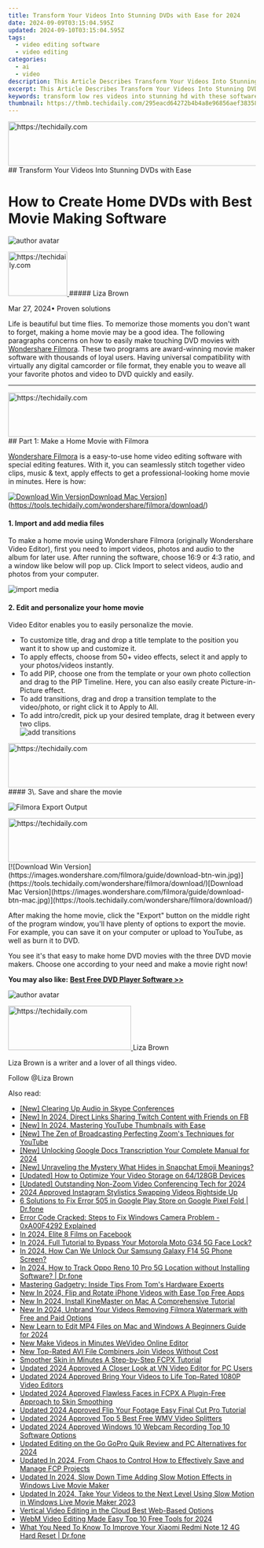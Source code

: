 ```yaml
---
title: Transform Your Videos Into Stunning DVDs with Ease for 2024
date: 2024-09-09T03:15:04.595Z
updated: 2024-09-10T03:15:04.595Z
tags: 
  - video editing software
  - video editing
categories: 
  - ai
  - video
description: This Article Describes Transform Your Videos Into Stunning DVDs with Ease for 2024
excerpt: This Article Describes Transform Your Videos Into Stunning DVDs with Ease for 2024
keywords: transform low res videos into stunning hd with these software,transform videos into stunning live photos with these top apps,transform your images into engaging videos with these 10 tools,transform your photos into stunning videos with these top makers,transform your photos into engaging videos with these 5 tools,transform videos into stunning live photos with these apps,transform your videos into stunning dvds with ease
thumbnail: https://thmb.techidaily.com/295eacd64272b4b4a8e96856aef38358e19d3e53299073754d2c1fe5d922072f.png
---
```


<!-- affiliate ads begin -->
<a href="https://appsumo.8odi.net/c/5597632/2130875/7443" target="_top" id="2130875">
  <img src="//a.impactradius-go.com/display-ad/7443-2130875" border="0" alt="https://techidaily.com" width="728" height="90"/>
</a>
<img height="0" width="0" src="https://appsumo.8odi.net/i/5597632/2130875/7443" style="position:absolute;visibility:hidden;" border="0" />
<!-- affiliate ads end -->
## Transform Your Videos Into Stunning DVDs with Ease

# How to Create Home DVDs with Best Movie Making Software

![author avatar](https://lh5.googleusercontent.com/-AIMmjowaFs4/AAAAAAAAAAI/AAAAAAAAABc/Y5UmwDaI7HU/s250-c-k/photo.jpg)

<!-- affiliate ads begin -->
<a href="https://aligracehair.sjv.io/c/5597632/2115938/19272" target="_top" id="2115938">
  <img src="//a.impactradius-go.com/display-ad/19272-2115938" border="0" alt="https://techidaily.com" width="120" height="90"/>
</a>
<img height="0" width="0" src="https://aligracehair.sjv.io/i/5597632/2115938/19272" style="position:absolute;visibility:hidden;" border="0" />
<!-- affiliate ads end -->
##### Liza Brown

 Mar 27, 2024• Proven solutions

Life is beautiful but time flies. To memorize those moments you don't want to forget, making a home movie may be a good idea. The following paragraphs concerns on how to easily make touching DVD movies with [Wondershare Filmora](https://tools.techidaily.com/wondershare/filmora/download/). These two programs are award-winning movie maker software with thousands of loyal users. Having universal compatibility with virtually any digital camcorder or file format, they enable you to weave all your favorite photos and video to DVD quickly and easily.

---

<!-- affiliate ads begin -->
<a href="https://appsumo.8odi.net/c/5597632/2128844/7443" target="_top" id="2128844">
  <img src="//a.impactradius-go.com/display-ad/7443-2128844" border="0" alt="https://techidaily.com" width="728" height="90"/>
</a>
<img height="0" width="0" src="https://appsumo.8odi.net/i/5597632/2128844/7443" style="position:absolute;visibility:hidden;" border="0" />
<!-- affiliate ads end -->
## Part 1: Make a Home Movie with Filmora

[Wondershare Filmora](https://tools.techidaily.com/wondershare/filmora/download/) is a easy-to-use home video editing software with special editing features. With it, you can seamlessly stitch together video clips, music & text, apply effects to get a professional-looking home movie in minutes. Here is how:

[![Download Win Version](https://images.wondershare.com/filmora/guide/download-btn-win.jpg)](https://tools.techidaily.com/wondershare/filmora/download/)[Download Mac Version](https://images.wondershare.com/filmora/guide/download-btn-mac.jpg)](https://tools.techidaily.com/wondershare/filmora/download/)

#### 1\. Import and add media files

To make a home movie using Wondershare Filmora (originally Wondershare Video Editor), first you need to import videos, photos and audio to the album for later use. After running the software, choose 16:9 or 4:3 ratio, and a window like below will pop up. Click Import to select videos, audio and photos from your computer.

![import media](https://images.wondershare.com/filmora/article-images/video-editor-main-interface-1.jpg)

#### 2\. Edit and personalize your home movie

Video Editor enables you to easily personalize the movie.

* To customize title, drag and drop a title template to the position you want it to show up and customize it.
* To apply effects, choose from 50+ video effects, select it and apply to your photos/videos instantly.
* To add PIP, choose one from the template or your own photo collection and drag to the PIP Timeline. Here, you can also easily create Picture-in-Picture effect.
* To add transitions, drag and drop a transition template to the video/photo, or right click it to Apply to All.
* To add intro/credit, pick up your desired template, drag it between every two clips.  
![add transitions](https://images.wondershare.com/filmora/article-images/transitions-filmora9-mac.png)

<!-- affiliate ads begin -->
<a href="https://appsumo.8odi.net/c/5597632/2118321/7443" target="_top" id="2118321">
  <img src="//a.impactradius-go.com/display-ad/7443-2118321" border="0" alt="https://techidaily.com" width="600" height="90"/>
</a>
<img height="0" width="0" src="https://appsumo.8odi.net/i/5597632/2118321/7443" style="position:absolute;visibility:hidden;" border="0" />
<!-- affiliate ads end -->
#### 3\. Save and share the movie

![Filmora Export Output](https://images.wondershare.com/filmora/article-images/export-output.jpg)

<!-- affiliate ads begin -->
<a href="https://ephamedtechinc.pxf.io/c/5597632/2137223/26400" target="_top" id="2137223">
  <img src="//a.impactradius-go.com/display-ad/26400-2137223" border="0" alt="https://techidaily.com" width="728" height="90"/>
</a>
<img height="0" width="0" src="https://ephamedtechinc.pxf.io/i/5597632/2137223/26400" style="position:absolute;visibility:hidden;" border="0" />
<!-- affiliate ads end -->
[![Download Win Version](https://images.wondershare.com/filmora/guide/download-btn-win.jpg)](https://tools.techidaily.com/wondershare/filmora/download/)[Download Mac Version](https://images.wondershare.com/filmora/guide/download-btn-mac.jpg)](https://tools.techidaily.com/wondershare/filmora/download/)

After making the home movie, click the "Export" button on the middle right of the program window, you'll have plenty of options to export the movie. For example, you can save it on your computer or upload to YouTube, as well as burn it to DVD.

You see it's that easy to make home DVD movies with the three DVD movie makers. Choose one according to your need and make a movie right now!

**You may also like:** [**Best Free DVD Player Software >>**](https://tools.techidaily.com/wondershare/filmora/download/)

![author avatar](https://lh5.googleusercontent.com/-AIMmjowaFs4/AAAAAAAAAAI/AAAAAAAAABc/Y5UmwDaI7HU/s250-c-k/photo.jpg)

<!-- affiliate ads begin -->
<a href="https://aligracehair.sjv.io/c/5597632/2115914/19272" target="_top" id="2115914">
  <img src="//a.impactradius-go.com/display-ad/19272-2115914" border="0" alt="https://techidaily.com" width="250" height="90"/>
</a>
<img height="0" width="0" src="https://aligracehair.sjv.io/i/5597632/2115914/19272" style="position:absolute;visibility:hidden;" border="0" />
<!-- affiliate ads end -->
Liza Brown

Liza Brown is a writer and a lover of all things video.

Follow @Liza Brown

<span class="atpl-alsoreadstyle">Also read:</span>
<div><ul>
<li><a href="https://screen-capture.techidaily.com/new-clearing-up-audio-in-skype-conferences/"><u>[New] Clearing Up Audio in Skype Conferences</u></a></li>
<li><a href="https://facebook-videos.techidaily.com/new-in-2024-direct-links-sharing-twitch-content-with-friends-on-fb/"><u>[New] In 2024, Direct Links  Sharing Twitch Content with Friends on FB</u></a></li>
<li><a href="https://youtube-blog.techidaily.com/n-2024-mastering-youtube-thumbnails-with-ease/"><u>[New] In 2024, Mastering YouTube Thumbnails with Ease</u></a></li>
<li><a href="https://some-guidance.techidaily.com/new-the-zen-of-broadcasting-perfecting-zooms-techniques-for-youtube/"><u>[New] The Zen of Broadcasting  Perfecting Zoom's Techniques for YouTube</u></a></li>
<li><a href="https://fox-cloud.techidaily.com/new-unlocking-google-docs-transcription-your-complete-manual-for-2024/"><u>[New] Unlocking Google Docs Transcription  Your Complete Manual for 2024</u></a></li>
<li><a href="https://snapchat-videos.techidaily.com/new-unraveling-the-mystery-what-hides-in-snapchat-emoji-meanings/"><u>[New] Unraveling the Mystery  What Hides in Snapchat Emoji Meanings?</u></a></li>
<li><a href="https://some-knowledge.techidaily.com/updated-how-to-optimize-your-video-storage-on-64128gb-devices/"><u>[Updated] How to Optimize Your Video Storage on 64/128GB Devices</u></a></li>
<li><a href="https://remote-screen-capture.techidaily.com/updated-outstanding-non-zoom-video-conferencing-tech-for-2024/"><u>[Updated] Outstanding Non-Zoom Video Conferencing Tech for 2024</u></a></li>
<li><a href="https://instagram-videos.techidaily.com/2024-approved-instagram-stylistics-swapping-videos-rightside-up/"><u>2024 Approved  Instagram Stylistics  Swapping Videos Rightside Up</u></a></li>
<li><a href="https://howto.techidaily.com/6-solutions-to-fix-error-505-in-google-play-store-on-google-pixel-fold-drfone-by-drfone-fix-android-problems-fix-android-problems/"><u>6 Solutions to Fix Error 505 in Google Play Store on Google Pixel Fold | Dr.fone</u></a></li>
<li><a href="https://common-error.techidaily.com/error-code-cracked-steps-to-fix-windows-camera-problem-0xa00f4292-explained/"><u>Error Code Cracked: Steps to Fix Windows Camera Problem - 0xA00F4292 Explained</u></a></li>
<li><a href="https://facebook-videos.techidaily.com/in-2024-elite-8-films-on-facebook/"><u>In 2024, Elite 8 Films on Facebook</u></a></li>
<li><a href="https://easy-unlock-android.techidaily.com/in-2024-full-tutorial-to-bypass-your-motorola-moto-g34-5g-face-lock-by-drfone-android/"><u>In 2024, Full Tutorial to Bypass Your Motorola Moto G34 5G Face Lock?</u></a></li>
<li><a href="https://android-unlock.techidaily.com/in-2024-how-can-we-unlock-our-samsung-galaxy-f14-5g-phone-screen-by-drfone-android/"><u>In 2024, How Can We Unlock Our Samsung Galaxy F14 5G Phone Screen?</u></a></li>
<li><a href="https://android-location-track.techidaily.com/in-2024-how-to-track-oppo-reno-10-pro-5g-location-without-installing-software-drfone-by-drfone-virtual-android/"><u>In 2024, How to Track Oppo Reno 10 Pro 5G Location without Installing Software? | Dr.fone</u></a></li>
<li><a href="https://hardware-reviews.techidaily.com/mastering-gadgetry-inside-tips-from-toms-hardware-experts/"><u>Mastering Gadgetry: Inside Tips From Tom's Hardware Experts</u></a></li>
<li><a href="https://smart-video-creator.techidaily.com/new-in-2024-flip-and-rotate-iphone-videos-with-ease-top-free-apps/"><u>New In 2024, Flip and Rotate iPhone Videos with Ease Top Free Apps</u></a></li>
<li><a href="https://smart-video-creator.techidaily.com/new-in-2024-install-kinemaster-on-mac-a-comprehensive-tutorial/"><u>New In 2024, Install KineMaster on Mac A Comprehensive Tutorial</u></a></li>
<li><a href="https://smart-video-creator.techidaily.com/new-in-2024-unbrand-your-videos-removing-filmora-watermark-with-free-and-paid-options/"><u>New In 2024, Unbrand Your Videos Removing Filmora Watermark with Free and Paid Options</u></a></li>
<li><a href="https://smart-video-creator.techidaily.com/new-learn-to-edit-mp4-files-on-mac-and-windows-a-beginners-guide-for-2024/"><u>New Learn to Edit MP4 Files on Mac and Windows A Beginners Guide for 2024</u></a></li>
<li><a href="https://smart-video-creator.techidaily.com/new-make-videos-in-minutes-wevideo-online-editor/"><u>New Make Videos in Minutes WeVideo Online Editor</u></a></li>
<li><a href="https://smart-video-creator.techidaily.com/new-top-rated-avi-file-combiners-join-videos-without-cost/"><u>New Top-Rated AVI File Combiners Join Videos Without Cost</u></a></li>
<li><a href="https://smart-video-creator.techidaily.com/smoother-skin-in-minutes-a-step-by-step-fcpx-tutorial/"><u>Smoother Skin in Minutes A Step-by-Step FCPX Tutorial</u></a></li>
<li><a href="https://smart-video-creator.techidaily.com/updated-2024-approved-a-closer-look-at-vn-video-editor-for-pc-users/"><u>Updated 2024 Approved A Closer Look at VN Video Editor for PC Users</u></a></li>
<li><a href="https://smart-video-creator.techidaily.com/updated-2024-approved-bring-your-videos-to-life-top-rated-1080p-video-editors/"><u>Updated 2024 Approved Bring Your Videos to Life Top-Rated 1080P Video Editors</u></a></li>
<li><a href="https://smart-video-creator.techidaily.com/updated-2024-approved-flawless-faces-in-fcpx-a-plugin-free-approach-to-skin-smoothing/"><u>Updated 2024 Approved Flawless Faces in FCPX A Plugin-Free Approach to Skin Smoothing</u></a></li>
<li><a href="https://smart-video-creator.techidaily.com/updated-2024-approved-flip-your-footage-easy-final-cut-pro-tutorial/"><u>Updated 2024 Approved Flip Your Footage Easy Final Cut Pro Tutorial</u></a></li>
<li><a href="https://smart-video-creator.techidaily.com/updated-2024-approved-top-5-best-free-wmv-video-splitters/"><u>Updated 2024 Approved Top 5 Best Free WMV Video Splitters</u></a></li>
<li><a href="https://smart-video-creator.techidaily.com/updated-2024-approved-windows-10-webcam-recording-top-10-software-options/"><u>Updated 2024 Approved Windows 10 Webcam Recording Top 10 Software Options</u></a></li>
<li><a href="https://smart-video-creator.techidaily.com/updated-editing-on-the-go-gopro-quik-review-and-pc-alternatives-for-2024/"><u>Updated Editing on the Go GoPro Quik Review and PC Alternatives for 2024</u></a></li>
<li><a href="https://smart-video-creator.techidaily.com/updated-in-2024-from-chaos-to-control-how-to-effectively-save-and-manage-fcp-projects/"><u>Updated In 2024, From Chaos to Control How to Effectively Save and Manage FCP Projects</u></a></li>
<li><a href="https://smart-video-creator.techidaily.com/updated-in-2024-slow-down-time-adding-slow-motion-effects-in-windows-live-movie-maker/"><u>Updated In 2024, Slow Down Time Adding Slow Motion Effects in Windows Live Movie Maker</u></a></li>
<li><a href="https://smart-video-creator.techidaily.com/updated-in-2024-take-your-videos-to-the-next-level-using-slow-motion-in-windows-live-movie-maker-2023/"><u>Updated In 2024, Take Your Videos to the Next Level Using Slow Motion in Windows Live Movie Maker 2023</u></a></li>
<li><a href="https://smart-video-creator.techidaily.com/vertical-video-editing-in-the-cloud-best-web-based-options/"><u>Vertical Video Editing in the Cloud Best Web-Based Options</u></a></li>
<li><a href="https://smart-video-creator.techidaily.com/webm-video-editing-made-easy-top-10-free-tools-for-2024/"><u>WebM Video Editing Made Easy Top 10 Free Tools for 2024</u></a></li>
<li><a href="https://techidaily.com/what-you-need-to-know-to-improve-your-xiaomi-redmi-note-12-4g-hard-reset-drfone-by-drfone-reset-android-reset-android/"><u>What You Need To Know To Improve Your Xiaomi Redmi Note 12 4G Hard Reset | Dr.fone</u></a></li>
</ul></div>

<ins class="adsbygoogle"
      style="display:block"
      data-ad-client="ca-pub-7571918770474297"
      data-ad-slot="8358498916"
      data-ad-format="auto"
      data-full-width-responsive="true"></ins>